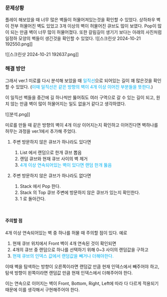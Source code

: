 
### 문제상황
플레이 해보았을 때 너무 많은 벽들이 허물어져있는것을 확인할 수 있었다.
상하좌우 벽이 전부 허물어진 벽도 있었고 3개 이상의 벽이 허물어진 큐브도 많이 보였다. 
Pop이 많이 되는 만큼 벽이 너무 많이 허물어졌다.
또한 갈림길이 생기기 보다는 아래의 사진처럼 일정하 모양의 벽들이 생긴것을 확인할 수 있었다. 
![[스크린샷 2024-10-21 192550.png]]

![[스크린샷 2024-10-21 192637.png]]

### 해결 방안
그래서 ver.1 미로를 다시 분석해 보았을 때 <span style="color:rgb(0, 176, 240)">일직선</span>으로 되어있는 길이 꽤 많은것을 확인할 수 있었다. (<span style="color:rgb(0, 176, 240)">이때 일직선은 같은 방향의 벽이 4개 이상 이어진 부분들을 뜻한다</span>.)

이 일직선 벽들을 중간에 길 하나씩만 뚫어줘도 여러 구역으로 갈 수 있는 길이 되고, 원치 않는 만큼 벽이 많이 허물어지는 일도 없을거 같다고 생각하였다.

![[분석.png]]

미로를 만들 때 같은 방향의 벽이 4개 이상 이어지는지 확인하고 이어진다면 벽하나를 허무는 과정을 ver.1에서 추가해 주었다.

1. 주변 방문하지 않은 큐브가 하나라도 있다면
	1. List 에서 랜덤으로 한개 큐브 뽑음
	2. 랜덤 큐브와 현재 큐브 사이의 벽 제거
	3. <span style="color:rgb(0, 176, 240)">4개 이상 연속되어있는 벽이 있다면 랜덤 한개 뚫음</span>
     
2. 주변 방문하지 않은 큐브가 하나라도 없다면
	1. Stack 에서 Pop 한다.
	2. Stack 의 Top 큐브 주변에 방문하지 않은 큐브가 있는지 확인한다.
	3. 1 로 돌아간다.

<br>

#### 주의할 점
4개 이상 연속되어있는 벽 중 하나를 허물 때 주의할 점이 있다. 예로
1) 현재 큐브 위치에서 Front 벽이 4개 연속된 것이 확인되면 
2) 4개의 큐브 중 랜덤으로 하나를 선택하기 위해 0~3 사이의 랜덤값을 구하고 
3) <span style="color:rgb(0, 176, 240)">현재 큐브의 인덱스 값에서 랜덤값을 빼거나 더해야한다.
</span>

이때 벽을 탐색하는 방향이 오른쪽이라면 랜덤값 만큼 현재 인덱스에서 빼주어야 하고, 탐색 방향이 왼쪽이라면 랜덤값 만큼 현재 인덱스에서 더해주어야 한다.

이는 연속으로 이어지는 벽이 Front, Bottom, Right, Left에 따라 다 다르게 적용되기 때문에 이를 생각해서 구현해주어야 한다.
